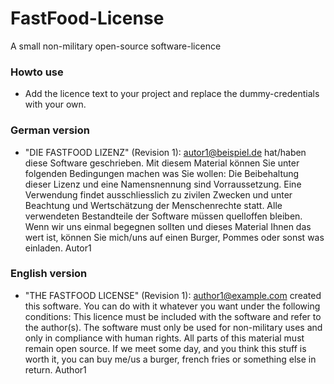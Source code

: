 FastFood-License
================

A small non-military open-source software-licence

### Howto use
* Add the licence text to your project and replace the dummy-credentials with your own.

### German version  
* "DIE FASTFOOD LIZENZ" (Revision 1): <autor1@beispiel.de> hat/haben diese Software geschrieben. Mit diesem Material können Sie unter folgenden Bedingungen machen was Sie wollen: Die Beibehaltung dieser Lizenz und eine Namensnennung sind Vorraussetzung. Eine Verwendung findet ausschliesslich zu zivilen Zwecken und unter Beachtung und Wertschätzung der Menschenrechte statt. Alle verwendeten Bestandteile der Software müssen quelloffen bleiben. Wenn wir uns einmal begegnen sollten und dieses Material Ihnen das wert ist, können Sie mich/uns auf einen Burger, Pommes oder sonst was einladen.  Autor1

### English version
* "THE FASTFOOD LICENSE" (Revision 1):  <author1@example.com> created this software. You can do with it whatever you want under the following conditions: This licence must be included with the software and refer to the author(s). The software must only be used for non-military uses and only in compliance with human rights. All parts of this material must remain open source. If we meet some day, and you think this stuff is worth it, you can buy me/us a burger, french fries or something else in return. Author1
